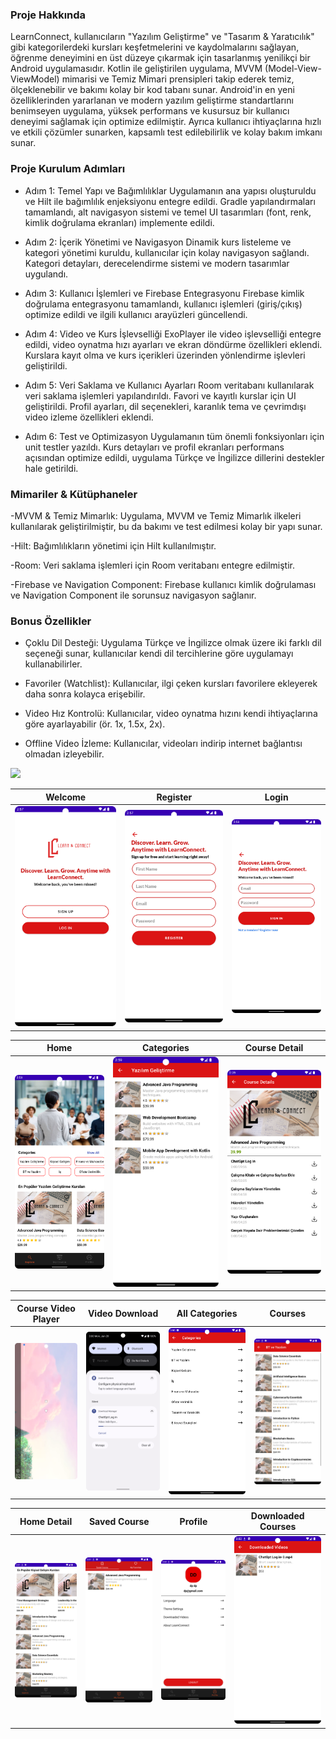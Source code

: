 ### Proje Hakkında

LearnConnect, kullanıcıların "Yazılım Geliştirme" ve "Tasarım & Yaratıcılık" gibi kategorilerdeki kursları keşfetmelerini ve kaydolmalarını sağlayan, öğrenme deneyimini en üst düzeye çıkarmak için tasarlanmış yenilikçi bir Android uygulamasıdır. Kotlin ile geliştirilen uygulama, MVVM (Model-View-ViewModel) mimarisi ve Temiz Mimari prensipleri takip ederek temiz, ölçeklenebilir ve bakımı kolay bir kod tabanı sunar. Android'in en yeni özelliklerinden yararlanan ve modern yazılım geliştirme standartlarını benimseyen uygulama, yüksek performans ve kusursuz bir kullanıcı deneyimi sağlamak için optimize edilmiştir. Ayrıca kullanıcı ihtiyaçlarına hızlı ve etkili çözümler sunarken, kapsamlı test edilebilirlik ve kolay bakım imkanı sunar.

### Proje Kurulum Adımları

- Adım 1: Temel Yapı ve Bağımlılıklar
Uygulamanın ana yapısı oluşturuldu ve Hilt ile bağımlılık enjeksiyonu entegre edildi.
Gradle yapılandırmaları tamamlandı, alt navigasyon sistemi ve temel UI tasarımları (font, renk, kimlik doğrulama ekranları) implemente edildi.


- Adım 2: İçerik Yönetimi ve Navigasyon
Dinamik kurs listeleme ve kategori yönetimi kuruldu, kullanıcılar için kolay navigasyon sağlandı.
Kategori detayları, derecelendirme sistemi ve modern tasarımlar uygulandı.


- Adım 3: Kullanıcı İşlemleri ve Firebase Entegrasyonu
Firebase kimlik doğrulama entegrasyonu tamamlandı, kullanıcı işlemleri (giriş/çıkış) optimize edildi ve ilgili kullanıcı arayüzleri güncellendi.


- Adım 4: Video ve Kurs İşlevselliği
ExoPlayer ile video işlevselliği entegre edildi, video oynatma hızı ayarları ve ekran döndürme özellikleri eklendi.
Kurslara kayıt olma ve kurs içerikleri üzerinden yönlendirme işlevleri geliştirildi.


- Adım 5: Veri Saklama ve Kullanıcı Ayarları
Room veritabanı kullanılarak veri saklama işlemleri yapılandırıldı. Favori ve kayıtlı kurslar için UI geliştirildi.
Profil ayarları, dil seçenekleri, karanlık tema ve çevrimdışı video izleme özellikleri eklendi.


- Adım 6: Test ve Optimizasyon
Uygulamanın tüm önemli fonksiyonları için unit testler yazıldı.
Kurs detayları ve profil ekranları performans açısından optimize edildi, uygulama Türkçe ve İngilizce dillerini destekler hale getirildi.

### Mimariler & Kütüphaneler

-MVVM & Temiz Mimarlık: Uygulama, MVVM ve Temiz Mimarlık ilkeleri kullanılarak geliştirilmiştir, bu da bakımı ve test edilmesi kolay bir yapı sunar.

-Hilt: Bağımlılıkların yönetimi için Hilt kullanılmıştır.

-Room: Veri saklama işlemleri için Room veritabanı entegre edilmiştir.

-Firebase ve Navigation Component: Firebase kullanıcı kimlik doğrulaması ve Navigation Component ile sorunsuz navigasyon sağlanır.


### Bonus Özellikler

- Çoklu Dil Desteği: Uygulama Türkçe ve İngilizce olmak üzere iki farklı dil seçeneği sunar, kullanıcılar kendi dil tercihlerine göre uygulamayı kullanabilirler.

- Favoriler (Watchlist): Kullanıcılar, ilgi çeken kursları favorilere ekleyerek daha sonra kolayca erişebilir.

- Video Hız Kontrolü: Kullanıcılar, video oynatma hızını kendi ihtiyaçlarına göre ayarlayabilir (ör. 1x, 1.5x, 2x).

- Offline Video İzleme: Kullanıcılar, videoları indirip internet bağlantısı olmadan izleyebilir.


 <div id="top"></div>


<a href="https://www.android.com"><img src="https://img.shields.io/badge/Android-02303A.svg?style=for-the-badge&logo=android&logoColor=dark"></a>




| Welcome | Register |  Login
|:-:|:-:|:-:|
| ![1](learn/image1.png) | ![2](learn/image2.png) | ![3](learn/image3.png) |

| Home | Categories |  Course Detail
|:-:|:-:|:-:|
| ![4](learn/image4.png) | ![5](learn/image5.png) | ![6](learn/image6.png) |

| Course Video Player | Video Download |  All Categories  |  Courses
|:-:|:-:|:-:|:-:|
| ![7](learn/image7.png) | ![8](learn/image8.png) | ![9](learn/image9.png) | ![10](learn/image10.png) |

| Home Detail | Saved Course |  Profile  |  Downloaded Courses
|:-:|:-:|:-:|:-:|
| ![11](learn/image11.png) | ![12](learn/image12.png) | ![13](learn/image13.png) | ![14](learn/image14.png) |



